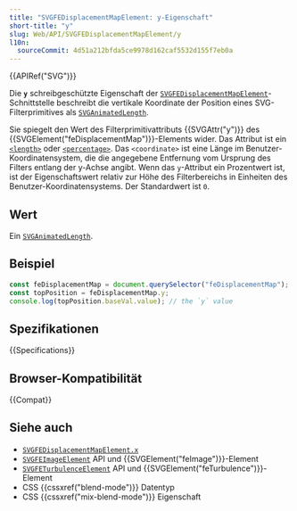 ```yaml
---
title: "SVGFEDisplacementMapElement: y-Eigenschaft"
short-title: "y"
slug: Web/API/SVGFEDisplacementMapElement/y
l10n:
  sourceCommit: 4d51a212bfda5ce9978d162caf5532d155f7eb0a
---
```


{{APIRef("SVG")}}

Die **`y`** schreibgeschützte Eigenschaft der [`SVGFEDisplacementMapElement`](/de/docs/Web/API/SVGFEDisplacementMapElement)-Schnittstelle beschreibt die vertikale Koordinate der Position eines SVG-Filterprimitives als [`SVGAnimatedLength`](/de/docs/Web/API/SVGAnimatedLength).

Sie spiegelt den Wert des Filterprimitivattributs {{SVGAttr("y")}} des {{SVGElement("feDisplacementMap")}}-Elements wider. Das Attribut ist ein [`<length>`](/de/docs/Web/SVG/Content_type#length) oder [`<percentage>`](/de/docs/Web/SVG/Content_type#percentage). Das `<coordinate>` ist eine Länge im Benutzer-Koordinatensystem, die die angegebene Entfernung vom Ursprung des Filters entlang der y-Achse angibt. Wenn das `y`-Attribut ein Prozentwert ist, ist der Eigenschaftswert relativ zur Höhe des Filterbereichs in Einheiten des Benutzer-Koordinatensystems. Der Standardwert ist `0`.

## Wert

Ein [`SVGAnimatedLength`](/de/docs/Web/API/SVGAnimatedLength).

## Beispiel

```js
const feDisplacementMap = document.querySelector("feDisplacementMap");
const topPosition = feDisplacementMap.y;
console.log(topPosition.baseVal.value); // the `y` value
```

## Spezifikationen

{{Specifications}}

## Browser-Kompatibilität

{{Compat}}

## Siehe auch

- [`SVGFEDisplacementMapElement.x`](/de/docs/Web/API/SVGFEDisplacementMapElement/x)
- [`SVGFEImageElement`](/de/docs/Web/API/SVGFEImageElement) API und {{SVGElement("feImage")}}-Element
- [`SVGFETurbulenceElement`](/de/docs/Web/API/SVGFETurbulenceElement) API und {{SVGElement("feTurbulence")}}-Element
- CSS {{cssxref("blend-mode")}} Datentyp
- CSS {{cssxref("mix-blend-mode")}} Eigenschaft
